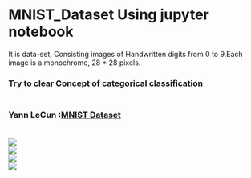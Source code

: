 # MNIST_Dataset Using jupyter notebook
It is data-set, Consisting images of Handwritten digits from 0 to 9.Each image is a monochrome, 28 * 28 pixels.
### Try to clear Concept of categorical classification<br><br>

### Yann LeCun :<a href="http://yann.lecun.com/exdb/mnist/">MNIST Dataset</a><br><br>
<img src="https://github.com/deep-santani/CNN-Using-MNIST_Dataset/blob/master/Images/1.png"/><br>
<img src="https://github.com/deep-santani/CNN-Using-MNIST_Dataset/blob/master/Images/2.png"/><br>
<img src="https://github.com/deep-santani/CNN-Using-MNIST_Dataset/blob/master/Images/3.png"/><br>
<img src="https://github.com/deep-santani/CNN-Using-MNIST_Dataset/blob/master/Images/4.png"/><br>
